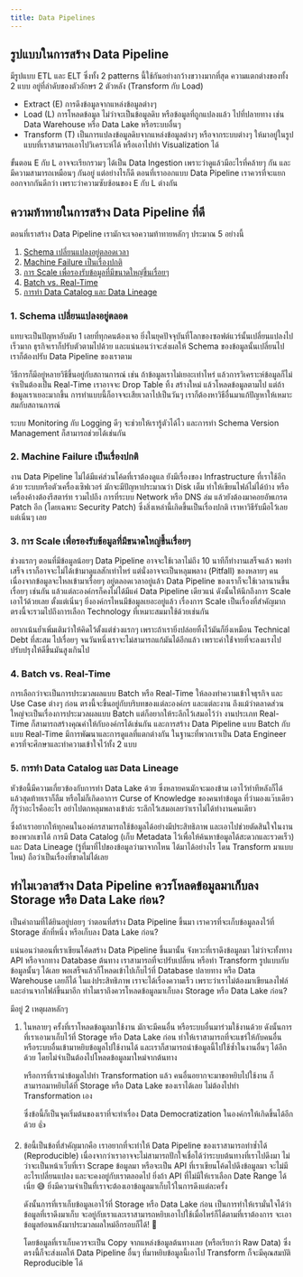 ```yaml
---
title: Data Pipelines
---
```


## รูปแบบในการสร้าง Data Pipeline

มีรูปแบบ ETL และ ELT ซึ่งทั้ง 2 patterns นี้ใช้กันอย่างกว้างขวางมากที่สุด ความแตกต่างของทั้ง 2 แบบ อยู่ที่ลำดับของตัวอักษร 2 ตัวหลัง (Transform กับ Load)

- Extract (E) การดึงข้อมูลจากแหล่งข้อมูลต่างๆ
- Load (L) การโหลดข้อมูล ไม่ว่าจะเป็นข้อมูลดิบ หรือข้อมูลที่ถูกแปลงแล้ว ไปที่ปลายทาง เช่น Data Warehouse หรือ Data Lake หรือระบบอื่นๆ
- Transform (T) เป็นการแปลงข้อมูลดิบจากแหล่งข้อมูลต่างๆ หรือจากระบบต่างๆ ให้มาอยู่ในรูปแบบที่เราสามารถเอาไปวิเคราะห์ได้ หรือเอาไปทำ Visualization ได้

ขั้นตอน E กับ L อาจจะเรียกรวมๆ ได้เป็น Data Ingestion เพราะว่าดูแล้วมีอะไรที่คล้ายๆ กัน และมีความสามารถเหมือนๆ กันอยู่ แต่อย่างไรก็ดี ตอนที่เราออกแบบ Data Pipeline เราควรที่จะแยกออกจากกันดีกว่า เพราะว่าความซับซ้อนของ E กับ L ต่างกัน

## ความท้าทายในการสร้าง Data Pipeline ที่ดี

ตอนที่เราสร้าง Data Pipeline เรามักจะเจอความท้าทายหลักๆ ประมาณ​ 5 อย่างนี้

1. [Schema เปลี่ยนแปลงอยู่ตลอดเวลา](#1-schema-เปลี่ยนแปลงอยู่ตลอด)
1. [Machine Failure เป็นเรื่องปกติ](#2-machine-failure-เป็นเรื่องปกติ)
1. [การ Scale เพื่อรองรับข้อมูลที่มีขนาดใหญ่ขึ้นเรื่อยๆ](#3-การ-scale-เพื่อรองรับข้อมูลที่มีขนาดใหญ่ขึ้นเรื่อยๆ)
1. [Batch vs. Real-Time](#4-batch-vs-real-time)
1. [การทำ Data Catalog และ Data Lineage](#5-การทำ-data-catalog-และ-data-lineage)

### 1. Schema เปลี่ยนแปลงอยู่ตลอด

แทบจะเป็นปัญหาอับดับ 1 เลยที่ทุกคนต้องเจอ ยิ่งในยุคปัจจุบันที่โลกของซอฟต์แวร์นั้นเปลี่ยนแปลงไปเร็วมาก ธุรกิจเราก็ปรับตัวตามไปด้วย
และแน่นอนว่าจะส่งผลให้ Schema ของข้อมูลนั้นเปลี่ยนไป เราก็ต้องปรับ Data Pipeline ของเราตาม

วิธีการก็มีอยู่หลายวิธีขึ้นอยู่กับสถานการณ์ เช่น ถ้าข้อมูลเราไม่เยอะเท่าไหร่ แล้วการวิเคราะห์ข้อมูลก็ไม่จำเป็นต้องเป็น Real-Time
เราอาจจะ Drop Table ทิ้ง สร้างใหม่ แล้วโหลดข้อมูลตามไป แต่ถ้าข้อมูลเราเยอะมากขึ้น การทำแบบนี้ก็อาจจะเสียเวลาไปเป็นวันๆ
เราก็ต้องหาวิธีอื่นมาแก้ปัญหาให้เหมาะสมกับสถานการณ์

ระบบ Monitoring กับ Logging ดีๆ จะช่วยให้เรารู้ตัวได้ไว และการทำ Schema Version Management ก็สามารถช่วยได้เช่นกัน

### 2. Machine Failure เป็นเรื่องปกติ

งาน Data Pipeline ไม่ได้มีแค่ส่วนโค้ดที่เราต้องดูแล ยังมีเรื่องของ Infrastructure ที่เราใช้อีกด้วย
ระบบหรือตัวเครื่องเซิฟเวอร์ มักจะมีปัญหาประมาณว่า Disk เต็ม ทำให้เขียนไฟล์ไม่ได้บ้าง หรือเครื่องค้างต้องรีสตาร์ท
รวมไปถึง การที่ระบบ Network หรือ DNS ล่ม แล้วยังต้องมาคอยอัพเกรด Patch อีก (โดยเฉพาะ Security Patch)
ซึ่งสิ่งเหล่านี้เกิดขึ้นเป็นเรื่องปกติ เราหาวิธีรับมือไว้เลยแต่เนิ่นๆ เลย

### 3. การ Scale เพื่อรองรับข้อมูลที่มีขนาดใหญ่ขึ้นเรื่อยๆ

ช่วงแรกๆ ตอนที่มีข้อมูลน้อยๆ Data Pipeline อาจจะใช้เวลาไม่ถึง 10 นาทีก็ทำงานเสร็จแล้ว พอทำเสร็จ เราก็อาจจะไม่ได้เข้ามาดูแลสักเท่าไหร่
แต่นั่งอาจจะเป็นหลุมพลาง (Pitfall) ของหลายๆ คน เนื่องจากข้อมูลจะไหลเข้ามาเรื่อยๆ อยู่ตลอดเวลาอยู่แล้ว
Data Pipeline ของเราก็จะใช้เวลานานขึ้นเรื่อยๆ เช่นกัน แล้วแต่ละองค์กรก็คงไม่ได้มีแค่ Data Pipeline เดียวแน่
ดังนั้นให้นึกถึงการ Scale เอาไว้ด้วยเลย ตั้งแต่เนิ่นๆ ยิ่งองค์กรไหนมีข้อมูลเยอะอยู่แล้ว เรื่องการ Scale เป็นเรื่องที่สำคัญมาก
ตรงนี้จะรวมไปถึงการเลือก Technology ที่เหมาะสมมาใช้ด้วยเช่นกัน

อยากเน้นย้ำเพิ่มเติมว่าให้คิดไว้ตั้งแต่ช่วงแรกๆ เพราะถ้าเรายิ่งปล่อยทิ้งไว้มันก็ยิ่งเหมือน Technical Debt ที่สะสม
ไปเรื่อยๆ จนวันหนึ่งเราจะไม่สามารถแก้มันได้อีกแล้ว เพราะค่าใช้่จายที่จะลงแรงไปปรับปรุงให้ดีขึ้นมันสูงเกินไป

### 4. Batch vs. Real-Time

การเลือกว่าจะเป็นการประมวลผลแบบ Batch หรือ Real-Time ให้ลองทำความเข้าใจธุรกิจ และ Use Case ต่างๆ ก่อน ตรงนี้จะขึ้นอยู่กับบริบทของแต่ละองค์กร
และแต่ละงาน ถึงแม้ว่าตลาดส่วนใหญ่จะเป็นเรื่องการประมวลผลแบบ Batch แต่ก็อยากให้ระลึกไว้เสมอไว้ว่า
งานประเภท Real-Time ก็สามารถสร้างคุณค่าให้กับองค์กรได้เช่นกัน และการสร้าง Data Pipeline แบบ Batch กับแบบ Real-Time
มีการพัฒนาและการดูแลที่แตกต่างกัน ในฐานะที่พวกเราเป็น Data Engineer ควรที่จะศึกษาและทำความเข้าใจไว้ทั้ง 2 แบบ

### 5. การทำ Data Catalog และ Data Lineage

หัวข้อนี้มีความเกี่ยวข้องกับการทำ Data Lake ด้วย ซึ่งหลายคนมักจะมองข้าม เอาไว้ทำทีหลังก็ได้ แล้วสุดท้ายเราก็ลืม หรือไม่ก็เกิดอาการ
Curse of Knowledge ของคนทำข้อมูล ที่ว่ามองแว๊บเดียวก็รู้ว่าอะไรคืออะไร อย่าไปตกหลุมพลางเข้าล่ะ ระลึกไว้เสมอเลยว่าเราไม่ได้ทำงานคนเดียว

ซึ่งถ้าเราอยากให้ทุกคนในองค์กรสามารถใช้ข้อมูลได้อย่างมีประสิทธิภาพ และเอาไปช่วยตัดสินใจในงานของพวกเขาได้ การมี Data Catalog
(เก็บ Metadata ไว้เพื่อให้ค้นหาข้อมูลได้สะดวกและรวดเร็ว) และ Data Lineage (รู้ที่มาที่ไปของข้อมูลว่ามาจากไหน ได้มาได้อย่างไร
โดน Transform มาแบบไหน) ถือว่าเป็นเรื่องที่ขาดไม่ได้เลย

## ทำไมเวลาสร้าง Data Pipeline ควรโหลดข้อมูลมาเก็บลง Storage หรือ Data Lake ก่อน?

เป็นคำถามที่ได้ยินอยู่บ่อยๆ ว่าตอนที่สร้าง Data Pipeline ขึ้นมา เราควรที่จะเก็บข้อมูลลงไว้ที่ Storage สักที่หนึ่ง หรือเก็บลง Data Lake ก่อน?

แน่นอนว่าตอนที่เราเขียนโค้ดสร้าง Data Pipeline ขึ้นมานั้น จังหวะที่เราดึงข้อมูลมา ไม่ว่าจะทั้งทาง API หรือจากทาง Database ต้นทาง เราสามารถที่จะปรับเปลี่ยน หรือทำ Transform รูปแบบกับข้อมูลนั้นๆ ได้เลย พอเสร็จแล้วก็โหลดเข้าไปเก็บไว้ที่ Database ปลายทาง หรือ Data Warehouse เลยก็ได้ ในแง่ประสิทธิภาพ เราจะได้เรื่องความเร็ว เพราะว่าเราไม่ต้องมาเขียนลงไฟล์ และอ่านจากไฟล์ขึ้นมาอีก
ทำไมเราถึงควรโหลดข้อมูลมาเก็บลง Storage หรือ Data Lake ก่อน?

มีอยู่ 2 เหตุผลหลักๆ

1. ในหลายๆ ครั้งที่เราโหลดข้อมูลมาใช้งาน มักจะมีคนอื่น หรือระบบอื่นมาร่วมใช้งานด้วย ดังนั้นการที่เราเอามาเก็บไว้ที่ Storage หรือ Data Lake ก่อน ทำให้เราสามารถที่จะแชร์ให้กับคนอื่น หรือระบบอื่นเข้ามาหยิบข้อมูลไปใช้งานได้ และเราก็สามารถนำข้อมูลนี้ไปใช้ซ้ำในงานอื่นๆ ได้อีกด้วย โดยไม่จำเป็นต้องไปโหลดข้อมูลมาใหม่จากต้นทาง

    หรือการที่เรานำข้อมูลไปทำ Transformation แล้ว คนอื่นอยากจะมาขอหยิบไปใช้งาน ก็สามารถมาหยิบได้ที่ Storage หรือ Data Lake ของเราได้เลย ไม่ต้องไปทำ Transformation เอง

    ซึ่งข้อนี้ก็เป็นจุดเริ่มต้นของเราที่จะทำเรื่อง Data Democratization ในองค์กรให้เกิดขึ้นได้อีกด้วย 👍

1. ข้อนี้เป็นข้อที่สำคัญมากคือ เราอยากที่จะทำให้ Data Pipeline ของเราสามารถทำซ้ำได้ (Reproducible) เนื่องจากว่าเราอาจจะไม่สามารถปักใจเชื่อได้ว่าระบบต้นทางที่เราไปดึงมา ไม่ว่าจะเป็นหน้าเว็บที่เรา Scrape ข้อมูลมา หรือจะเป็น API ที่เราเขียนโค้ดไปดึงข้อมูลมา จะไม่มีอะไรเปลี่ยนแปลง และจะคงอยู่กับเราตลอดไป ยิ่งถ้า API ที่ไม่มีให้เราเลือก Date Range ได้เนี่ย 😅 ยิ่งมีความจำเป็นที่เราจะต้องเอาข้อมูลมาเก็บไว้ในการดึงแต่ละครั้ง

    ดังนั้นการที่เราเก็บข้อมูลเอาไว้ที่ Storage หรือ Data Lake ก่อน เป็นการทำให้เรามั่นใจได้ว่าข้อมูลที่เราดึงมาเก็บ จะอยู่กับเราและเราสามารถหยิบเอาไปใช้เมื่อไหร่ก็ได้ตามที่เราต้องการ จะเอาข้อมูลย้อนหลังมาประมวลผลใหม่อีกรอบก็ได้! 🤩

    โดยข้อมูลที่เราเก็บควรจะเป็น Copy จากแหล่งข้อมูลต้นทางเลย (หรือเรียกว่า Raw Data) ซึ่งตรงนี้ก็จะส่งผลให้ Data Pipeline อื่นๆ ที่มาหยิบข้อมูลนี้เอาไป Transform ก็จะมีคุณสมบัติ Reproducible ได้
